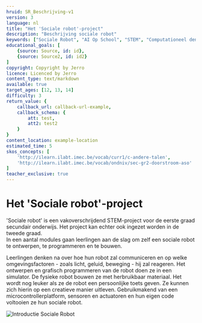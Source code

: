 ```yaml
---
hruid: SR_Beschrijving-v1
version: 3
language: nl
title: "Het 'Sociale robot'-project"
description: "Beschrijving sociale robot"
keywords: ["Sociale Robot", "AI Op School", "STEM", "Computationeel denken", "Grafisch programmeren"]
educational_goals: [
    {source: Source, id: id}, 
    {source: Source2, id: id2}
]
copyright: Copyright by Jerro
licence: Licenced by Jerro
content_type: text/markdown
available: true
target_ages: [12, 13, 14]
difficulty: 3
return_value: {
    callback_url: callback-url-example,
    callback_schema: {
        att: test,
        att2: test2
    }
}
content_location: example-location
estimated_time: 5
skos_concepts: [
    'http://ilearn.ilabt.imec.be/vocab/curr1/c-andere-talen', 
    'http://ilearn.ilabt.imec.be/vocab/ondniv/sec-gr2-doorstroom-aso'
]
teacher_exclusive: true
---
```


# Het 'Sociale robot'-project

'Sociale robot' is een vakoverschrijdend STEM-project voor de eerste graad secundair onderwijs. Het project kan echter ook ingezet worden in de tweede graad.  
In een aantal modules gaan leerlingen aan de slag om zelf een sociale robot te ontwerpen, te programmeren en te bouwen. 

Leerlingen denken na over hoe hun robot zal communiceren en op welke omgevingsfactoren - zoals licht, geluid, beweging - hij zal reageren. Het ontwerpen en grafisch programmeren van de robot doen ze in een simulator. De fysieke robot bouwen ze met herbruikbaar materiaal. Het wordt nog leuker als ze de robot een persoonlijke toets geven. Ze kunnen zich hierin op een creatieve manier uitleven. Gebruikmakend van een microcontrollerplatform, sensoren en actuatoren en hun eigen code voltooien ze hun sociale robot.


![](@youtube/https://www.youtube.com/embed/EsYs4k41U6w?list=PLHRY06NDfDXlBpLm5J3BK26Ul6GxGykDu "Introductie Sociale Robot")